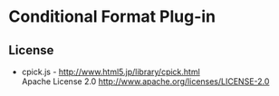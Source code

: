 # Conditional Format Plug-in

## License

* cpick.js - http://www.html5.jp/library/cpick.html  
  Apache License 2.0 http://www.apache.org/licenses/LICENSE-2.0
